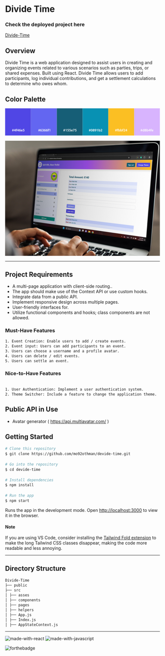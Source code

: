 # Divide Time

### Check the deployed project here

[Divide-Time](https://divide-time.netlify.app/)

## Overview

Divide Time is a web application designed to assist users in creating and organizing events related to various scenarios such as parties, trips, or shared expenses. Built using React. Divide Time allows users to add participants, log individual contributions, and get a settlement calculations to determine who owes whom.

## Color Palette

![colors](https://raw.githubusercontent.com/mo92othman/devide-time/update-readme-2/src/assets/colors.jpg)

![laptop](https://raw.githubusercontent.com/mo92othman/devide-time/update-readme-2/src/assets/laptop-mockup.jpg)

---

## Project Requirements

- A multi-page application with client-side routing..
- The app should make use of the Context API or use custom hooks.
- Integrate data from a public API.
- Implement responsive design across multiple pages.
- User-friendly interfaces for.
- Utilize functional components and hooks; class components are not allowed.

### Must-Have Features

```
1. Event Creation: Enable users to add / create events.
2. Event input: Users can add participants to an event.
3. Users can choose a username and a profile avatar.
4. Users can delete / edit events.
5. Users can settle an event.
```

### Nice-to-Have Features

```

1. User Authentication: Implement a user authentication system.
2. Theme Switcher: Include a feature to change the application theme.
```

## Public API in Use

- Avatar generator ( <https://api.multiavatar.com/> )

## Getting Started

```bash
# Clone this repository
$ git clone https://github.com/mo92othman/devide-time.git

# Go into the repository
$ cd devide-time

# Install dependencies
$ npm install

# Run the app
$ npm start
```

Runs the app in the development mode.
Open <http://localhost:3000> to view it in the browser.

#### Note

If you are using VS Code, consider installing the [Tailwind Fold extension](https://marketplace.visualstudio.com/items?itemName=stivo.tailwind-fold) to make the long Tailwind CSS classes disappear, making the code more readable and less annoying.

---

## Directory Structure

``````
Divide-Time
├── public
├── src
│ ├── asses
│ ├── components
│ ├── pages
│ ├── helpers
│ ├── App.js
│ ├── Index.js
│ ├── AppStateContext.js
``````

---

![made-with-react](https://user-images.githubusercontent.com/55986532/155530133-56b7eaf1-92c5-4395-a0ad-e92805dbce2a.svg)
![made-with-javascript](https://user-images.githubusercontent.com/55986532/155530136-03972f18-74a2-47a4-97ea-876411c2ee4a.svg)

![forthebadge](https://forthebadge.com/images/badges/built-with-love.svg)
